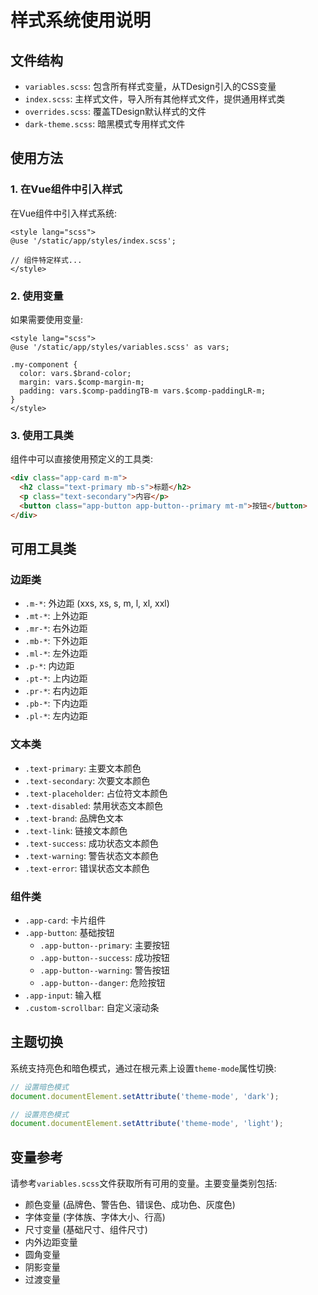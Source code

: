 # 样式系统使用说明

## 文件结构

- `variables.scss`: 包含所有样式变量，从TDesign引入的CSS变量
- `index.scss`: 主样式文件，导入所有其他样式文件，提供通用样式类
- `overrides.scss`: 覆盖TDesign默认样式的文件
- `dark-theme.scss`: 暗黑模式专用样式文件

## 使用方法

### 1. 在Vue组件中引入样式

在Vue组件中引入样式系统:

```vue
<style lang="scss">
@use '/static/app/styles/index.scss';

// 组件特定样式...
</style>
```

### 2. 使用变量

如果需要使用变量:

```vue
<style lang="scss">
@use '/static/app/styles/variables.scss' as vars;

.my-component {
  color: vars.$brand-color;
  margin: vars.$comp-margin-m;
  padding: vars.$comp-paddingTB-m vars.$comp-paddingLR-m;
}
</style>
```

### 3. 使用工具类

组件中可以直接使用预定义的工具类:

```html
<div class="app-card m-m">
  <h2 class="text-primary mb-s">标题</h2>
  <p class="text-secondary">内容</p>
  <button class="app-button app-button--primary mt-m">按钮</button>
</div>
```

## 可用工具类

### 边距类

- `.m-*`: 外边距 (xxs, xs, s, m, l, xl, xxl)
- `.mt-*`: 上外边距
- `.mr-*`: 右外边距
- `.mb-*`: 下外边距
- `.ml-*`: 左外边距
- `.p-*`: 内边距
- `.pt-*`: 上内边距
- `.pr-*`: 右内边距
- `.pb-*`: 下内边距
- `.pl-*`: 左内边距

### 文本类

- `.text-primary`: 主要文本颜色
- `.text-secondary`: 次要文本颜色
- `.text-placeholder`: 占位符文本颜色
- `.text-disabled`: 禁用状态文本颜色
- `.text-brand`: 品牌色文本
- `.text-link`: 链接文本颜色
- `.text-success`: 成功状态文本颜色
- `.text-warning`: 警告状态文本颜色
- `.text-error`: 错误状态文本颜色

### 组件类

- `.app-card`: 卡片组件
- `.app-button`: 基础按钮
  - `.app-button--primary`: 主要按钮
  - `.app-button--success`: 成功按钮
  - `.app-button--warning`: 警告按钮
  - `.app-button--danger`: 危险按钮
- `.app-input`: 输入框
- `.custom-scrollbar`: 自定义滚动条

## 主题切换

系统支持亮色和暗色模式，通过在根元素上设置`theme-mode`属性切换:

```javascript
// 设置暗色模式
document.documentElement.setAttribute('theme-mode', 'dark');

// 设置亮色模式
document.documentElement.setAttribute('theme-mode', 'light');
```

## 变量参考

请参考`variables.scss`文件获取所有可用的变量。主要变量类别包括:

- 颜色变量 (品牌色、警告色、错误色、成功色、灰度色)
- 字体变量 (字体族、字体大小、行高)
- 尺寸变量 (基础尺寸、组件尺寸)
- 内外边距变量
- 圆角变量
- 阴影变量
- 过渡变量 